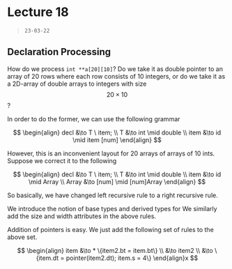 # Lecture 18

> `23-03-22`

## Declaration Processing

How do we process `int **a[20][10]`? Do we take it as double pointer to an array of 20 rows where each row consists of 10 integers, or do we take it as a 2D-array of double arrays to integers with size $$20 \times 10$$?

In order to do the former, we can use the following grammar 


$$
\begin{align}
decl &\to T \ item; \\
T &\to int \mid double \\
item &\to id \mid item [num]
\end{align}
$$


However, this is an inconvenient layout for 20 arrays of arrays of 10 ints. Suppose we correct it to the following


$$
\begin{align}
decl &\to T \ item; \\
T &\to int \mid double \\
item &\to id \mid  Array \\
Array &\to [num] \mid [num]Array
\end{align}
$$


So basically, we have changed left recursive rule to a right recursive rule. 

We introduce the notion of base types and derived types for We similarly add the size and width attributes in the above rules.

Addition of pointers is easy. We just add the following set of rules to the above set.

$$
\begin{align}
item &\to * \{item2.bt = item.bt\} \\
&\to item2 \\
&\to \{item.dt = pointer(item2.dt); item.s = 4\}
\end{align}x
$$
